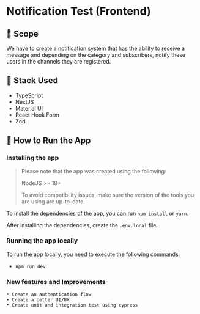 # Notification Test (Frontend)

## 📝 Scope

We have to create a notification system that has the ability to receive a message and depending on
the category and subscribers, notify these users in the channels they are registered.

## 🔧 Stack Used

- TypeScript
- NextJS
- Material UI
- React Hook Form
- Zod

## 🏃 How to Run the App

### Installing the app

> Please note that the app was created using the following:
>
> NodeJS >= 18+
>
> To avoid compatibility issues, make sure the version of the tools you are using are up-to-date.

To install the dependencies of the app, you can run `npm install` or `yarn`.

After installing the dependencies, create the `.env.local` file.

### Running the app locally

To run the app locally, you need to execute the following commands:

- `npm run dev`

### New features and Improvements

    • Create an authentication flow
    • Create a better UI/UX
    • Create unit and integration test using cypress
